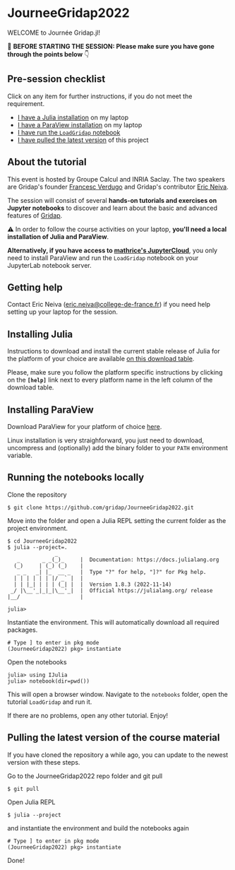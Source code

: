 # JourneeGridap2022

WELCOME to Journée Gridap.jl!

🚨 **BEFORE STARTING THE SESSION: Please make sure you have gone through the points below** 👇

## Pre-session checklist

Click on any item for further instructions, if you do not meet the requirement.

* [I have a Julia installation](#installing-julia) on my laptop
* [I have a ParaView installation](#installing-paraview) on my laptop
* [I have run the `LoadGridap` notebook](#running-the-notebooks-locally)
* [I have pulled the latest version](#pulling-the-latest-version-of-the-course-material) of this project

## About the tutorial

This event is hosted by Groupe Calcul and INRIA Saclay. The two speakers are Gridap's founder [Francesc Verdugo](https://github.com/fverdugo) and Gridap's contributor [Eric Neiva](https://github.com/ericneiva).

The session will consist of several **hands-on tutorials and exercises on Jupyter notebooks** to discover and learn about the basic and advanced features of [Gridap](https://github.com/gridap/Gridap.jl).

⚠️ In order to follow the course activities on your laptop, **you'll need a local installation of Julia and ParaView**.

**Alternatively, if you have access to [mathrice's JupyterCloud](https://jupytercloud.math.cnrs.fr/sites/)**, you only need to install ParaView and run the `LoadGridap` notebook on your JupyterLab notebook server.

## Getting help

Contact Eric Neiva (eric.neiva@college-de-france.fr) if you need help setting up your laptop for the session.

## Installing Julia

Instructions to download and install the current stable release of Julia for the platform of your choice are available [on this download table](https://julialang.org/downloads/#current_stable_release).

Please, make sure you follow the platform specific instructions by clicking on the **`[help]`** link next to every platform name in the left column of the download table.

## Installing ParaView

Download ParaView for your platform of choice [here](https://www.paraview.org/download/).

Linux installation is very straighforward, you just need to download, uncompress and (optionally) add the binary folder to your `PATH` environment variable.

## Running the notebooks locally

Clone the repository
```
$ git clone https://github.com/gridap/JourneeGridap2022.git
```

Move into the folder and open a Julia REPL setting the current folder as the project environment. 
```
$ cd JourneeGridap2022
$ julia --project=.
               _
   _       _ _(_)_     |  Documentation: https://docs.julialang.org
  (_)     | (_) (_)    |
   _ _   _| |_  __ _   |  Type "?" for help, "]?" for Pkg help.
  | | | | | | |/ _` |  |
  | | |_| | | | (_| |  |  Version 1.8.3 (2022-11-14)
 _/ |\__'_|_|_|\__'_|  |  Official https://julialang.org/ release
|__/                   |

julia> 

```

Instantiate the environment. This will automatically download all required packages.
```
# Type ] to enter in pkg mode
(JourneeGridap2022) pkg> instantiate
```

Open the notebooks
```
julia> using IJulia
julia> notebook(dir=pwd())
```
This will open a browser window. Navigate to the `notebooks` folder, open the tutorial `LoadGridap` and run it.

If there are no problems, open any other tutorial. Enjoy!

## Pulling the latest version of the course material

If you have cloned the repository a while ago, you can update to the newest version with these steps.

Go to the JourneeGridap2022 repo folder and git pull
```
$ git pull
```
Open Julia REPL
```
$ julia --project

```
and instantiate the environment and build the notebooks again
```
# Type ] to enter in pkg mode
(JourneeGridap2022) pkg> instantiate
```

Done!

